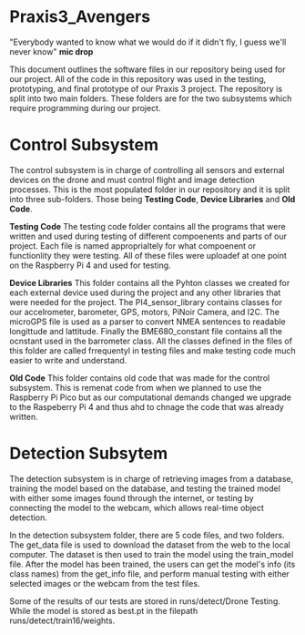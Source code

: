 # Praxis3_Avengers
"Everybody wanted to know what we would do if it didn't fly, I guess we'll never know" **mic drop**

This document outlines the software files in our repository being used for our project. All of the code in this repository was used in the testing, prototyping, and final prototype of our Praxis 3 project. The repository is split into two main folders. These folders are for the two subsystems which require programming during our project. 

# Control Subsystem 
The control subsystem is in charge of controlling all sensors and external devices on the drone and must control flight and image detection processes. This is the most populated folder in our repository and it is split into three sub-folders. Those being **Testing Code**, **Device Libraries** and **Old Code**.

**Testing Code** 
    The testing code folder contains all the programs that were written and used during testing of different compoenents and parts of our project. Each file is named approprialtely for what compoenent or functionlity they were testing. All of these files were uploadef at one point on the Raspberry Pi 4 and used for testing. 

**Device Libraries**
    This folder contains all the Pyhton classes we created for each external device used during the project and any other libraries that were needed for the project. The PI4_sensor_library contains classes for our accelrometer, barometer, GPS, motors, PiNoir Camera, and I2C. The microGPS file is used as a parser to convert NMEA sentences to readable longittude and lattitude. Finally the BME680_constant file contains all the ocnstant used in the barrometer class. All the classes defined in the files of this folder are called frrequentyl in testing files and  make testing code much easier to write and understand. 

**Old Code**
    This folder contains old code that was made for the control subsystem. This is remenat code from when we planned to use the Raspberry Pi Pico but as our computational demands changed we upgrade to the Raspeberry Pi 4 and thus ahd to chnage the code that was already written. 

# Detection Subsytem
The detection subsystem is in charge of retrieving images from a database, training the model based on the database, and testing the trained model with either some images found through the internet, or testing by connecting the model to the webcam, which allows real-time object detection.

In the detection subsystem folder, there are 5 code files, and two folders. The get_data file is used to download the dataset from the web to the local computer. The dataset is then used to train the model using the train_model file. After the model has been trained, the users can get the model's info (its class names) from the get_info file, and perform manual testing with either selected images or the webcam from the test files.

Some of the results of our tests are stored in runs/detect/Drone Testing. While the model is stored as best.pt in the filepath runs/detect/train16/weights.




